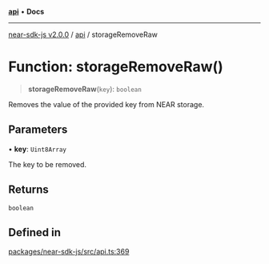 [**api**](../README.md) • **Docs**

***

[near-sdk-js v2.0.0](../../packages.md) / [api](../README.md) / storageRemoveRaw

# Function: storageRemoveRaw()

> **storageRemoveRaw**(`key`): `boolean`

Removes the value of the provided key from NEAR storage.

## Parameters

• **key**: `Uint8Array`

The key to be removed.

## Returns

`boolean`

## Defined in

[packages/near-sdk-js/src/api.ts:369](https://github.com/LimeChain/near-sdk-js/blob/7f4c32d152c77ff1750b2fd1709e062f4bbc3e1e/packages/near-sdk-js/src/api.ts#L369)
